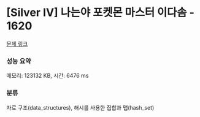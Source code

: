 # [Silver IV] 나는야 포켓몬 마스터 이다솜 - 1620 

[문제 링크](https://www.acmicpc.net/problem/1620) 

### 성능 요약

메모리: 123132 KB, 시간: 6476 ms

### 분류

자료 구조(data_structures), 해시를 사용한 집합과 맵(hash_set)

